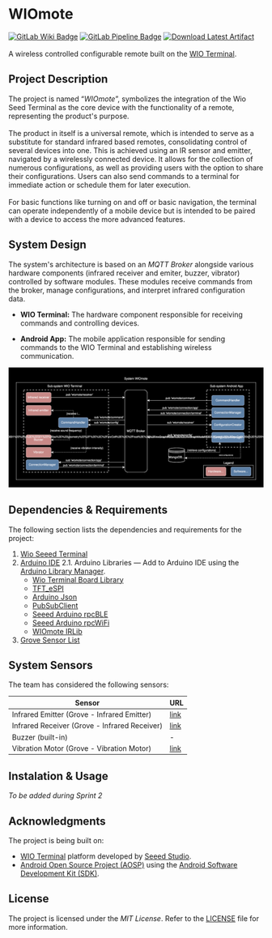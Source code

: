 # WIOmote
[![GitLab Wiki Badge](https://img.shields.io/badge/GitLab-Wiki-d94a34.svg?logo=gitlab)](https://git.chalmers.se/courses/dit113/2024/group-9/wiomote.wiki.git) [![GitLab Pipeline Badge](https://git.chalmers.se/courses/dit113/2024/group-9/wiomote/badges/main/pipeline.svg)](https://git.chalmers.se/courses/dit113/2024/group-9/wiomote/-/jobs) [![Download Latest Artifact](https://img.shields.io/badge/Download-APK-d94a34.svg?logo=android&logoColor=white&color=green)](https://git.chalmers.se/courses/dit113/2024/group-9/wiomote/-/jobs/artifacts/main/raw/app/build/outputs/apk/release/app-release-unsigned.apk?job=build)
\
\
A wireless controlled configurable remote built on the [WIO Terminal](https://www.seeedstudio.com/Wio-Terminal-p-4509.html).

## Project Description

The project is named “*WIOmote*”, symbolizes the integration of the Wio Seed Terminal as the core device with the functionality of a remote, representing the product's purpose. 
\
\
The product in itself is a universal remote, which is intended to serve as a substitute for standard infrared based remotes, consolidating control of several devices into one. This is achieved using an IR sensor and emitter, navigated by a wirelessly connected device. It allows for the collection of numerous configurations, as well as providing users with the option to share their configurations. Users can also send commands to a terminal for immediate action or schedule them for later execution. 
\
\
For basic functions like turning on and off or basic navigation, the terminal can operate independently of a mobile device but is intended to be paired with a device to access the more advanced features.

## System Design

The system's architecture is based on an *MQTT Broker* alongside various hardware components (infrared receiver and emiter, buzzer, vibrator) controlled by software modules. These modules receive commands from the broker, manage configurations, and interpret infrared configuration data.

- **WIO Terminal:** The hardware component responsible for receiving commands and controlling devices.

- **Android App:** The mobile application responsible for sending commands to the WIO Terminal and establishing wireless communication.

![Architecture](assets/Architecture.svg)

## Dependencies & Requirements
The following section lists the dependencies and requirements for the project:

1. [Wio Seeed Terminal](https://www.seeedstudio.com/Wio-Terminal-p-4509.html)
2. [Arduino IDE](https://www.arduino.cc/en/software)
2.1. Arduino Libraries — Add to Arduino IDE using the [Arduino Library Manager](https://support.arduino.cc/hc/en-us/articles/5145457742236-Add-libraries-to-Arduino-IDE).
    - [Wio Terminal Board Library](https://files.seeedstudio.com/arduino/package_seeeduino_boards_index.json)
    - [TFT_eSPI](https://github.com/Bodmer/TFT_eSPI)
    - [Arduino Json](https://arduinojson.org/)
    - [PubSubClient](https://github.com/knolleary/pubsubclient)
    - [Seeed Arduino rpcBLE](https://github.com/Seeed-Studio/Seeed_Arduino_rpcBLE)
    - [Seeed Arduino rpcWiFi](https://github.com/Seeed-Studio/Seeed_Arduino_rpcWiFi)
    - [WIOmote IRLib](https://git.chalmers.se/courses/dit113/2024/group-9/wiomote_irlib)
3. [Grove Sensor List](https://git.chalmers.se/courses/dit113/2024/group-9/wiomote/-/wikis/home#system-sensors)

## System Sensors

The team has considered the following sensors:

| Sensor                                       | URL                                                           |
|----------------------------------------------|---------------------------------------------------------------|
| Infrared Emitter (Grove - Infrared Emitter)  | [link](https://wiki.seeedstudio.com/Grove-Infrared_Emitter)   |
| Infrared Receiver (Grove - Infrared Receiver)| [link](https://wiki.seeedstudio.com/Grove-Infrared_Receiver/) |
| Buzzer (built-in)                            | -                                                             |
| Vibration Motor (Grove - Vibration Motor)    | [link](https://wiki.seeedstudio.com/Grove-Vibration_Motor/)   |

## Instalation & Usage
_To be added during Sprint 2_

## Acknowledgments

The project is being built on:

- [WIO Terminal](https://www.seeedstudio.com/Wio-Terminal-p-4509.html) platform developed by [Seeed Studio](https://www.seeedstudio.com/).
- [Android Open Source Project (AOSP)](https://source.android.com/) using the [Android Software Development Kit (SDK)](https://developer.android.com/studio).

## License
The project is licensed under the *MIT License*. Refer to the [LICENSE](https://git.chalmers.se/courses/dit113/2024/group-9/wiomote/-/blob/main/LICENSE?ref_type=heads) file for more information.